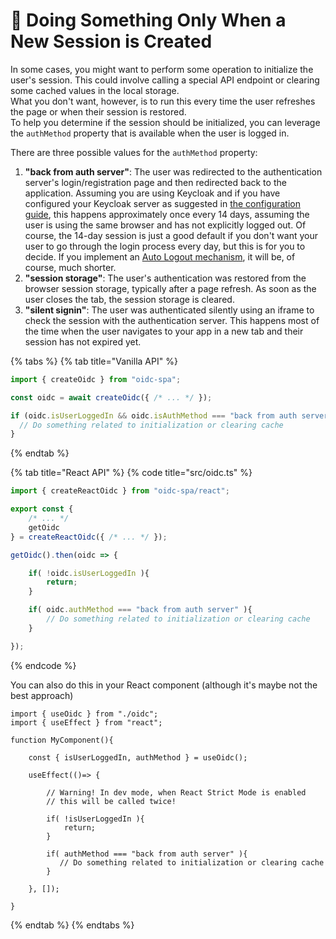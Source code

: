 # 🔄 Doing Something Only When a New Session is Created

In some cases, you might want to perform some operation to initialize the user's session. This could involve calling a special API endpoint or clearing some cached values in the local storage.\
What you don't want, however, is to run this every time the user refreshes the page or when their session is restored.\
To help you determine if the session should be initialized, you can leverage the `authMethod` property that is available when the user is logged in.

There are three possible values for the `authMethod` property:

1. **"back from auth server"**: The user was redirected to the authentication server's login/registration page and then redirected back to the application. Assuming you are using Keycloak and if you have configured your Keycloak server as suggested in [the configuration guide](../resources/usage-with-keycloak.md), this happens approximately once every 14 days, assuming the user is using the same browser and has not explicitly logged out. Of course, the 14-day session is just a good default if you don't want your user to go through the login process every day, but this is for you to decide. If you implement an [Auto Logout mechanism](auto-logout.md), it will be, of course, much shorter.
2. **"session storage"**: The user's authentication was restored from the browser session storage, typically after a page refresh. As soon as the user closes the tab, the session storage is cleared.
3. **"silent signin"**: The user was authenticated silently using an iframe to check the session with the authentication server. This happens most of the time when the user navigates to your app in a new tab and their session has not expired yet.

{% tabs %}
{% tab title="Vanilla API" %}
```typescript
import { createOidc } from "oidc-spa";

const oidc = await createOidc({ /* ... */ });

if (oidc.isUserLoggedIn && oidc.isAuthMethod === "back from auth server") {
  // Do something related to initialization or clearing cache
}
```
{% endtab %}

{% tab title="React API" %}
{% code title="src/oidc.ts" %}
```typescript
import { createReactOidc } from "oidc-spa/react";

export const {
    /* ... */
    getOidc
} = createReactOidc({ /* ... */ });

getOidc().then(oidc => {

    if( !oidc.isUserLoggedIn ){
        return;
    }

    if( oidc.authMethod === "back from auth server" ){
        // Do something related to initialization or clearing cache
    }

});
```
{% endcode %}

You can also do this in your React component (although it's maybe not the best approach)

```tsx
import { useOidc } from "./oidc";
import { useEffect } from "react";

function MyComponent(){

    const { isUserLoggedIn, authMethod } = useOidc();
    
    useEffect(()=> {
    
        // Warning! In dev mode, when React Strict Mode is enabled
        // this will be called twice!
        
        if( !isUserLoggedIn ){
            return;
        }
        
        if( authMethod === "back from auth server" ){
           // Do something related to initialization or clearing cache
        }
    
    }, []);

}
```
{% endtab %}
{% endtabs %}

